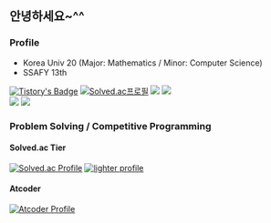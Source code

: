 ## 안녕하세요~^^
### Profile
- Korea Univ 20 (Major: Mathematics / Minor: Computer Science)
- SSAFY 13th

[![Tistory's Badge](https://github-readme-tistory-card.vercel.app/api/badge?name=lighter)](https://lighter.tistory.com)
[![Solved.ac프로필](http://mazassumnida.wtf/api/mini/generate_badge?boj=lighter)](https://solved.ac/lighter)
<a href="https://codeforces.com/profile/Pacomodo" target="_blank"><img src="https://img.shields.io/badge/Codeforces-1F8ACB?style=flat-square&logo=Codeforces&logoColor=white"/></a>
<a href="https://atcoder.jp/users/Pacomodo" target="_blank"><img src="https://img.shields.io/badge/Atcoder-000000?style=flat-square&logo=Codeforces&logoColor=white"/></a>
<br>
<a href="mailto:dpdud0824@naver.com" target="_blank"><img src="https://img.shields.io/badge/dpdud0824@naver.com-03C75A?style=flat-square&logo=Naver&logoColor=white"/></a>
<a href="mailto:dpdud0507@gmail.com" target="_blank"><img src="https://img.shields.io/badge/dpdud0507@gmail.com-EA4335?style=flat-square&logo=Gmail&logoColor=white"/></a>
<br>
### Problem Solving / Competitive Programming
#### Solved.ac Tier
[![Solved.ac Profile](http://mazassumnida.wtf/api/v2/generate_badge?boj=lighter)](https://solved.ac/lighter/) [![lighter profile](http://mazandi.herokuapp.com/api?handle=lighter)](https://solved.ac/lighter)
#### Atcoder
[![Atcoder Profile](https://atcoder-badge.kro.kr?id=Pacomodo)](https://atcoder.jp/users/Pacomodo)
